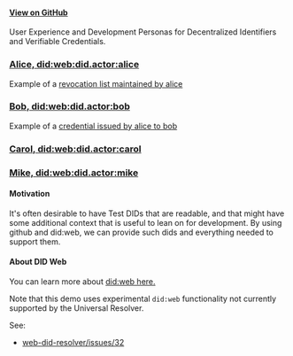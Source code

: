 #### [View on GitHub](https://github.com/w3c-ccg/did.actor)

User Experience and Development Personas for Decentralized Identifiers and Verifiable Credentials.

### [Alice, did:web:did.actor:alice](./alice)

Example of a [revocation list maintained by alice](https://did.actor/alice/credentials/status/3.json)

### [Bob, did:web:did.actor:bob](./bob)

Example of a [credential issued by alice to bob](https://did.actor/bob/credentials/3732.json)

### [Carol, did:web:did.actor:carol](./carol)

### [Mike, did:web:did.actor:mike](./mike)

#### Motivation

It's often desirable to have Test DIDs that are readable, and that might have some additional context that is useful to lean on for development. By using github and did:web, we can provide such dids and everything needed to support them.

#### About DID Web

You can learn more about [did:web here.](https://did-web.web.app/)

Note that this demo uses experimental `did:web` functionality not currently supported by the Universal Resolver.

See:

- [web-did-resolver/issues/32](https://github.com/decentralized-identity/web-did-resolver/issues/32)
